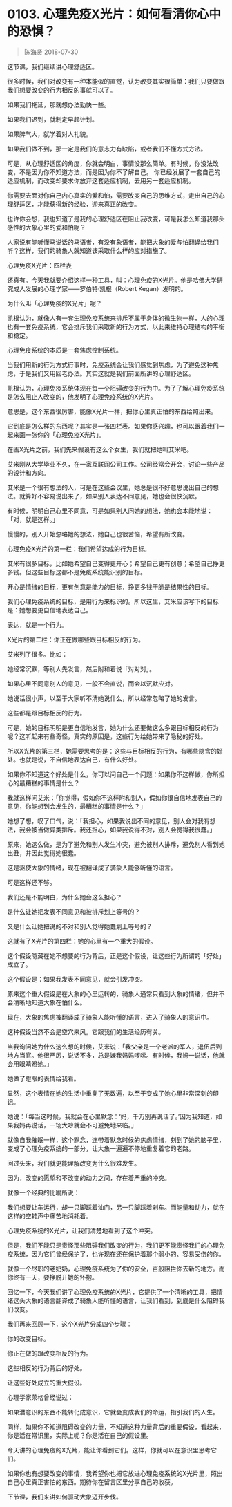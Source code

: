 # 0103. 心理免疫X光片：如何看清你心中的恐惧？
> 陈海贤
2018-07-30

这节课，我们继续讲心理舒适区。

很多时候，我们对改变有一种本能似的直觉，认为改变其实很简单：我们只要做跟我们想要改变的行为相反的事就可以了。

如果我们拖延，那就想办法勤快一些。

如果我们迟到，就制定早起计划。

如果脾气大，就学着对人礼貌。

如果我们做不到，那一定是我们的意志力有缺陷，或者我们不懂方式方法。

可是，从心理舒适区的角度，你就会明白，事情没那么简单。有时候，你没法改变，不是因为你不知道方法，而是因为你不了解自己。
你已经发展了一套自己的适应机制，而改变却要求你放弃这套适应机制，去用另一套适应机制。

你需要去面对你自己内心真实的爱和怕，需要改变自己的思维方式，走出自己的心理舒适区，才能获得新的经验，迎来真正的改变。

也许你会想，我也知道了是我的心理舒适区在阻止我改变，可是我怎么知道我那头感性的大象心里的爱和怕呢？

人家说有能听懂马说话的马语者，有没有象语者，能把大象的爱与怕翻译给我们听？这样，我们的骑象人就知道该采取什么样的应对措施了。

心理免疫X光片：四栏表

还真有。今天我就要介绍这样一种工具，叫：心理免疫的X光片。他是哈佛大学研究成人发展的心理学家——罗伯特·凯根（Robert Kegan）发明的。

为什么叫「心理免疫的X光片」呢？

凯根认为，就像人有一套生理免疫系统来排斥不属于身体的微生物一样，人的心理也有一套免疫系统，它会排斥我们采取新的行为方式，以此来维持心理结构的平衡和稳定。

心理免疫系统的本质是一套焦虑控制系统。

当我们用新的行为方式行事时，免疫系统会让我们感觉到焦虑，为了避免这种焦虑，于是我们又用回老办法。其实这就是我们前面所讲的心理舒适区。

凯根认为，心理免疫系统体现在每一个阻碍改变的行为中。为了了解心理免疫系统是怎么阻止人改变的，他发明了心理免疫系统的X光片。

意思是，这个东西很厉害，能像X光片一样，把你心里真正怕的东西给照出来。

它到底是怎么样的东西呢？其实是一张四栏表。如果你感兴趣，也可以跟着我们一起来画一张你的「心理免疫X光片」。

在画X光片之前，我们先来假设有这么个女生，我们就把她叫艾米吧。

艾米刚从大学毕业不久，在一家互联网公司工作。公司经常会开会，讨论一些产品的设计和方向。

艾米是一个很有想法的人，可是在这些会议里，她总是很不好意思说出自己的想法。就算好不容易说出来了，如果别人表达不同意见，她也会很快沉默。

有时候，明明自己心里不同意，可是如果别人问她的想法，她也会本能地说：「对，就是这样。」

慢慢的，别人开始忽略她的想法，她自己也很苦恼，希望有所改变。

心理免疫X光片的第一栏：我们希望达成的行为目标。

艾米有很多目标，比如她希望自己变得更开心；希望自己更有创意；希望自己挣更多钱。但这些目标这都不是免疫系统能识别的目标。

开心是情绪的目标，更有创意是能力的目标，挣更多钱干脆是结果性的目标。

我们心理免疫系统的目标，是用行为来标识的。所以这里，艾米应该写下的目标是：她想要更自信地表达自己。

表达，就是一个行为。

X光片的第二栏：你正在做哪些跟目标相反的行为。

艾米列了很多。比如：

她经常沉默，等别人先发言，然后附和着说「对对对」。

如果心里不同意别人的意见，一般不会直说，而会以沉默应对。

她说话很小声，以至于大家听不清她说什么，所以经常忽略了她的发言。

这些都是跟目标相反的行为。

可是，她的目标明明是更自信地发言，她为什么还要做这么多跟目标相反的行为呢？这听起来有些奇怪，真实的原因是，这些行为给她带来了隐秘的好处。

所以X光片的第三栏，她需要思考的是：这些与目标相反的行为，有哪些隐含的好处。也就是说，不自信地表达自己，有什么好处。

如果你不知道这个好处是什么，你可以问自己一个问题：如果你不这样做，你所担心的最糟糕的事情是什么？

我就这样问艾米：「你觉得，假如你不这样附和别人，假如你很自信地发表自己的意见，你能想到会发生的，最糟糕的事情是什么？」

她想了想，叹了口气，说：「我担心，如果我说出不同的意见，别人会对我有想法，我会被当做异类排斥。我还担心，如果我说得不对，别人会觉得我很蠢。」

原来，她这么做，是为了避免和别人发生冲突，避免被别人排斥，避免别人看到她出丑，并因此觉得她很蠢。

这是驱使大象的情绪，现在被翻译成了骑象人能够听懂的语言。

可是这样还不够。

我们还是不能明白，为什么她会这么担心？

是什么让她把发表不同意见和被排斥划上等号的？

又是什么让她把说的不对和别人觉得她蠢划上等号的？

这就有了X光片的第四栏：她的心里有一个重大的假设。

这个假设隐藏在她不想要的行为背后，正是这个假设，让这些行为所谓的「好处」成立了。

这个假设是：如果我发表不同意见，就会引发冲突。

原来这个重大假设是在大象的心里运转的，骑象人通常只看到大象的情绪，但并不会清晰地知道大象在怕什么。

现在，大象的焦虑被翻译成了骑象人能听懂的语言，进入了骑象人的意识中。

这种假设当然不会是空穴来风。它跟我们的生活经历有关。

当我询问她为什么这么想的时候，艾米说：「我父亲是一个老派的军人，退伍后到地方当官。他很严厉，说话不多，总是嫌我妈妈啰嗦。有时候，我妈一说话，他就会用眼睛瞪她。」

她做了瞪眼的表情给我看。

显然，这个表情在她的生活中重复了无数遍，以至于变成了她心里非常深刻的印记。

她说：「每当这时候，我就会在心里默念：‘妈，千万别再说话了。’因为我知道，如果我妈再说话，一场大吵就会不可避免地来临。」

就像自我催眠一样，这个默念，连带着默念时候的焦虑情绪，刻到了她的脑子里，变成了心理免疫系统的一部分，让大象一遍遍不停地重复着它的老路。

回过头来，我们就更能理解改变为什么很难发生。

因为，改变的愿望和不改变的动力之间，存在着严重的冲突。

就像一个经典的比喻所说：

我们想要让车运行，却一只脚踩着油门，另一只脚踩着刹车。而能量和动力，就在这样的空转声中痛苦地消耗着。

心理免疫系统的X光片，让我们清楚地看到了这个冲突。

但是，我们不能只是责怪那些阻碍我们改变的行为，我们更不能责怪我们的心理免疫系统，因为它们曾经保护了，也许现在还在保护着那个弱小的、容易受伤的你。

就像一个尽职的老奶奶，心理免疫系统为了你的安全，百般阻拦你去新的地方。而你终有一天，要挣脱开她的怀抱。

回忆一下，今天我们讲了心理免疫系统的X光片，它提供了一个清晰的工具，把情绪这头大象的语言翻译成了骑象人能听懂的语言，让我们看到，到底是什么阻碍我们改变。

我们再来回顾一下，这个X光片分成四个步骤：

你的改变目标。

你正在做的跟改变相反的行为。

这些相反的行为背后的好处。

让这些好处成立的重大假设。

心理学家荣格曾经说过：

如果潜意识的东西不能转化成意识，它就会变成我们的命运，指引我们的人生。

同样，如果你不知道阻碍改变的力量，不知道这种力量背后的重要假设，看起来，你是活在常识里，实际上呢？你是活在自己的假设里。

今天讲的心理免疫的X光片，能让你看到它们。这样，你就可以在意识里思考它们。

如果你也有想要改变的事情，我希望你也把它放进心理免疫系统的X光片里，照出自己心里真正害怕的东西。期待你在留言区里分享自己的收获。

下节课，我们来讲如何驱动大象迈开步伐。


